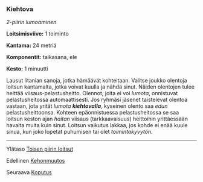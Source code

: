 ### Kiehtova

*2-piirin lumoaminen*

**Loitsimisviive:** 1 toiminto

**Kantama:** 24 metriä

**Komponentit:** taikasana, ele

**Kesto:** 1 minuutti

Lausut litanian sanoja, jotka hämäävät kohteitaan. Valitse joukko olentoja loitsun kantamalta, jotka voivat kuulla ja nähdä sinut. Näiden olentojen tulee heittää viisaus-pelastusheitto. Olennot, joita ei voi *lumota*, onnistuvat pelastusheitossa automaattisesti. Jos ryhmäsi jäsenet taistelevat olentoa vastaan, jota yrität *lumota* ***kiehtovalla***, kyseinen olento saa *edun* pelastusheittoonsa. Kohteen epäonnistuessa pelastusheitossa se saa loitsun keston ajan *haitan* viisaus (tarkkaavaisuus) heittoihin yrittäessään havaita muita kuin sinut. Loitsun vaikutus lakkaa, jos kohde ei enää kuule sinua, kun joko lopetat puhumisen tai olet *toimintakyvytön*.	

----

Ylätaso [Toisen piirin loitsut](2_piirin_loitsut.md)

Edellinen [Kehonmuutos](Kehonmuutos.md)

Seuraava [Koputus](Koputus.md)

